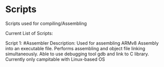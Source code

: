 # Scripts
Scripts used for compiling/Assembling

Current List of Scripts:

Script 1:   #Assembler
Description:  Used for assembling ARMv8 Assembly into an executable file. Performs assembling and object file linking simultaneously. Able to use debugging tool gdb and link to C library. Currently only campitable with Linux-based OS
